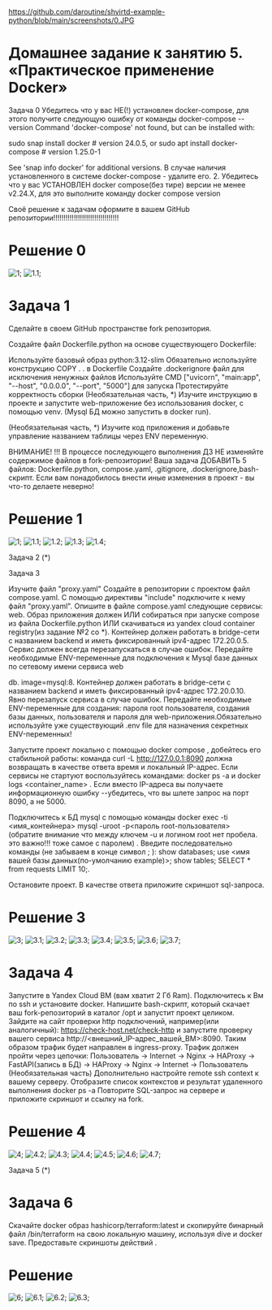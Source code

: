 https://github.com/daroutine/shvirtd-example-python/blob/main/screenshots/0.JPG


# Домашнее задание к занятию 5. «Практическое применение Docker»


Задача 0
Убедитесь что у вас НЕ(!) установлен docker-compose, для этого получите следующую ошибку от команды docker-compose --version
Command 'docker-compose' not found, but can be installed with:

sudo snap install docker          # version 24.0.5, or
sudo apt  install docker-compose  # version 1.25.0-1

See 'snap info docker' for additional versions.
В случае наличия установленного в системе docker-compose - удалите его.
2. Убедитесь что у вас УСТАНОВЛЕН docker compose(без тире) версии не менее v2.24.X, для это выполните команду docker compose version

Своё решение к задачам оформите в вашем GitHub репозитории!!!!!!!!!!!!!!!!!!!!!!!!!!!!!!!!

# Решение 0

![1](https://github.com/daroutine/shvirtd-example-python/blob/main/screenshots/0.JPG);
![1.1](https://github.com/daroutine/shvirtd-example-python/blob/main/screenshots/0.1.JPG);

# Задача 1

Сделайте в своем GitHub пространстве fork репозитория.

Создайте файл Dockerfile.python на основе существующего Dockerfile:

Используйте базовый образ python:3.12-slim
Обязательно используйте конструкцию COPY . . в Dockerfile
Создайте .dockerignore файл для исключения ненужных файлов
Используйте CMD ["uvicorn", "main:app", "--host", "0.0.0.0", "--port", "5000"] для запуска
Протестируйте корректность сборки
(Необязательная часть, *) Изучите инструкцию в проекте и запустите web-приложение без использования docker, с помощью venv. (Mysql БД можно запустить в docker run).

(Необязательная часть, *) Изучите код приложения и добавьте управление названием таблицы через ENV переменную.

ВНИМАНИЕ!
!!! В процессе последующего выполнения ДЗ НЕ изменяйте содержимое файлов в fork-репозитории! Ваша задача ДОБАВИТЬ 5 файлов: Dockerfile.python, compose.yaml, .gitignore, .dockerignore,bash-скрипт. Если вам понадобилось внести иные изменения в проект - вы что-то делаете неверно!

# Решение 1

![1](https://github.com/daroutine/shvirtd-example-python/blob/main/screenshots/1.0.JPG);
![1.1](https://github.com/daroutine/shvirtd-example-python/blob/main/screenshots/1.1.JPG);
![1.2](https://github.com/daroutine/shvirtd-example-python/blob/main/screenshots/1.2.JPG);
![1.3](https://github.com/daroutine/shvirtd-example-python/blob/main/screenshots/1.3.JPG);
![1.4](https://github.com/daroutine/shvirtd-example-python/blob/main/screenshots/1.JPG);

Задача 2 (*)

Задача 3

Изучите файл "proxy.yaml"
Создайте в репозитории с проектом файл compose.yaml. С помощью директивы "include" подключите к нему файл "proxy.yaml".
Опишите в файле compose.yaml следующие сервисы:
web. Образ приложения должен ИЛИ собираться при запуске compose из файла Dockerfile.python ИЛИ скачиваться из yandex cloud container registry(из задание №2 со *). Контейнер должен работать в bridge-сети с названием backend и иметь фиксированный ipv4-адрес 172.20.0.5. Сервис должен всегда перезапускаться в случае ошибок. Передайте необходимые ENV-переменные для подключения к Mysql базе данных по сетевому имени сервиса web

db. image=mysql:8. Контейнер должен работать в bridge-сети с названием backend и иметь фиксированный ipv4-адрес 172.20.0.10. Явно перезапуск сервиса в случае ошибок. Передайте необходимые ENV-переменные для создания: пароля root пользователя, создания базы данных, пользователя и пароля для web-приложения.Обязательно используйте уже существующий .env file для назначения секретных ENV-переменных!

Запустите проект локально с помощью docker compose , добейтесь его стабильной работы: команда curl -L http://127.0.0.1:8090 должна возвращать в качестве ответа время и локальный IP-адрес. Если сервисы не стартуют воспользуйтесь командами: docker ps -a  и docker logs <container_name> . Если вместо IP-адреса вы получаете информационную ошибку --убедитесь, что вы шлете запрос на порт 8090, а не 5000.

Подключитесь к БД mysql с помощью команды docker exec -ti <имя_контейнера> mysql -uroot -p<пароль root-пользователя>(обратите внимание что между ключем -u и логином root нет пробела. это важно!!! тоже самое с паролем) . Введите последовательно команды (не забываем в конце символ ; ): show databases; use <имя вашей базы данных(по-умолчанию example)>; show tables; SELECT * from requests LIMIT 10;.

Остановите проект. В качестве ответа приложите скриншот sql-запроса.

# Решение 3

![3](https://github.com/daroutine/shvirtd-example-python/blob/main/screenshots/3.JPG);
![3.1](https://github.com/daroutine/shvirtd-example-python/blob/main/screenshots/3.1.JPG);
![3.2](https://github.com/daroutine/shvirtd-example-python/blob/main/screenshots/3.2.JPG);
![3.3](https://github.com/daroutine/shvirtd-example-python/blob/main/screenshots/3.3.JPG);
![3.4](https://github.com/daroutine/shvirtd-example-python/blob/main/screenshots/3.4.JPG);
![3.5](https://github.com/daroutine/shvirtd-example-python/blob/main/screenshots/3.5.JPG);
![3.6](https://github.com/daroutine/shvirtd-example-python/blob/main/screenshots/3.6.JPG);
![3.7](https://github.com/daroutine/shvirtd-example-python/blob/main/screenshots/3.7.JPG);

# Задача 4
Запустите в Yandex Cloud ВМ (вам хватит 2 Гб Ram).
Подключитесь к Вм по ssh и установите docker.
Напишите bash-скрипт, который скачает ваш fork-репозиторий в каталог /opt и запустит проект целиком.
Зайдите на сайт проверки http подключений, например(или аналогичный): https://check-host.net/check-http и запустите проверку вашего сервиса http://<внешний_IP-адрес_вашей_ВМ>:8090. Таким образом трафик будет направлен в ingress-proxy. Трафик должен пройти через цепочки: Пользователь → Internet → Nginx → HAProxy → FastAPI(запись в БД) → HAProxy → Nginx → Internet → Пользователь
(Необязательная часть) Дополнительно настройте remote ssh context к вашему серверу. Отобразите список контекстов и результат удаленного выполнения docker ps -a
Повторите SQL-запрос на сервере и приложите скриншот и ссылку на fork.

# Решение 4

![4](https://github.com/daroutine/shvirtd-example-python/blob/main/screenshots/4.1.JPG);
![4.2](https://github.com/daroutine/shvirtd-example-python/blob/main/screenshots/4.2.JPG);
![4.3](https://github.com/daroutine/shvirtd-example-python/blob/main/screenshots/4.3.JPG);
![4.4](https://github.com/daroutine/shvirtd-example-python/blob/main/screenshots/4.4.JPG);
![4.5](https://github.com/daroutine/shvirtd-example-python/blob/main/screenshots/4.5.JPG);
![4.6](https://github.com/daroutine/shvirtd-example-python/blob/main/screenshots/4.JPG);
![4.7](https://github.com/daroutine/shvirtd-example-python/blob/main/screenshots/4.6.JPG);

Задача 5 (*)

# Задача 6
Скачайте docker образ hashicorp/terraform:latest и скопируйте бинарный файл /bin/terraform на свою локальную машину, используя dive и docker save. Предоставьте скриншоты действий .

# Решение

![6](https://github.com/daroutine/shvirtd-example-python/blob/main/screenshots/6.JPG);
![6.1](https://github.com/daroutine/shvirtd-example-python/blob/main/screenshots/6.1.JPG);
![6.2](https://github.com/daroutine/shvirtd-example-python/blob/main/screenshots/6.2.JPG);
![6.3](https://github.com/daroutine/shvirtd-example-python/blob/main/screenshots/6.3.JPG);









